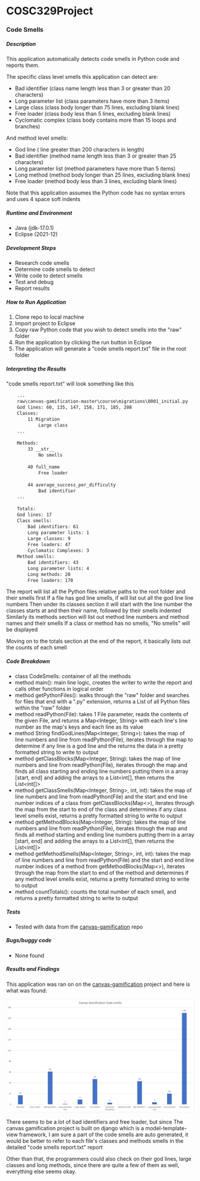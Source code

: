 # COSC329Project

### Code Smells

##### Description

This application automatically detects code smells in Python code and reports them.

The specific class level smells this application can detect are:
- Bad identifier (class name length less than 3 or greater than 20 characters)
- Long parameter list (class parameters have more than 3 items)
- Large class (class body longer than 75 lines, excluding blank lines)
- Free loader (class body less than 5 lines, excluding blank lines)
- Cyclomatic complex (class body contains more than 15 loops and branches)

And method level smells:
- God line ( line greater than 200 characters in length)
- Bad identifier (method name length less than 3 or greater than 25 characters)
- Long parameter list (method parameters have more than 5 items)
- Long method (method body longer than 25 lines, excluding blank lines)
- Free loader (method body less than 3 lines, excluding blank lines)

Note that this application assumes the Python code has no syntax errors and uses 4 space soft indents

##### Runtime and Environment

- Java (jdk-17.0.1)
- Eclipse (2021-12)

##### Development Steps

- Research code smells
- Determine code smells to detect
- Write code to detect smells
- Test and debug
- Report results

##### How to Run Application

1. Clone repo to local machine
1. Import project to Eclipse
1. Copy raw Python code that you wish to detect smells into the "raw" folder
1. Run the application by clicking the run button in Eclipse
1. The application will generate a "code smells report.txt" file in the root folder

##### Interpreting the Results

"code smells report.txt" will look something like this

		...
		raw\canvas-gamification-master\course\migrations\0001_initial.py
		God lines: 60, 135, 147, 158, 171, 185, 208
		Classes:
			11 Migration
				Large class
		...
		
		Methods:
			33 __str__
				No smells
		
			40 full_name
				Free loader
		
			44 average_success_per_difficulty
				Bad identifier
		...
		
		Totals:
		God lines: 17
		Class smells:
			Bad identifiers: 61
			Long parameter lists: 1
			Large classes: 9
			Free loaders: 47
			Cyclomatic Complexes: 3
		Method smells:
			Bad identifiers: 43
			Long parameter lists: 4
			Long methods: 20
			Free loaders: 170

The report will list all the Python files relative paths to the root folder and their smells first
If a file has god line smells, if will list out all the god line line numbers
Then under its classes section it will start with the line number the classes starts at and then their name, followed by their smells indented
Similarly its methods section will list out method line numbers and method names and their smells
If a class or method has no smells, "No smells" will be displayed

Moving on to the totals section at the end of the report, it basically lists out the counts of each smell

##### Code Breakdown

- class CodeSmells: container of all the methods
- method main(): main line logic, creates the writer to write the report and calls other functions in logical order
- method getPythonFiles(): walks through the "raw" folder and searches for files that end with a ".py" extension, returns a List<File> of all Python files within the "raw" folder
- method readPython(File): takes 1 File parameter, reads the contents of the given File, and returns a Map<Integer, String> with each line's line number as the map's keys and each line as its value
- method String findGodLines(Map<Integer, String>): takes the map of line numbers and line from readPython(File), iterates through the map to determine if any line is a god line and the returns the data in a pretty formatted string to write to output
- method getClassBlocks(Map<Integer, String): takes the map of line numbers and line from readPython(File), iterates through the map and finds all class starting and ending line numbers putting them in a array [start, end] and adding the arrays to a List<int[], then returns the List<int[]>
- method getClassSmells(Map<Integer, String>, int, int):  takes the map of line numbers and line from readPython(File) and the start and end line number indices of a class from getClassBlocks(Map<>), iterates through the map from the start to end of the class and determines if any class level smells exist, returns a pretty formatted string to write to output
- method getMethodBlocks(Map<Integer, String): takes the map of line numbers and line from readPython(File), iterates through the map and finds all method starting and ending line numbers putting them in a array [start, end] and adding the arrays to a List<int[], then returns the List<int[]>
- method getMethodSmells(Map<Integer, String>, int, int):  takes the map of line numbers and line from readPython(File) and the start and end line number indices of a method from getMethodBlocks(Map<>), iterates through the map from the start to end of the method and determines if any method level smells exist, returns a pretty formatted string to write to output
- method countTotals(): counts the total number of each smell, and returns a pretty formatted string to write to output

##### Tests

- Tested with data from the [canvas-gamification](https://github.com/canvas-gamification/canvas-gamification) repo

##### Bugs/buggy code

- None found

##### Results and Findings

This application was ran on on the [canvas-gamification](https://github.com/canvas-gamification/canvas-gamification) project and here is what was found:

![graph](graph.png)

There seems to be a lot of bad identifiers and free loader, but since The canvas gamification project is built on django which is a model-template-view framework, I am sure a part of the code smells are auto generated, it would be better to refer to each file's classes and methods smells in the detailed "code smells report.txt" report

Other than that, the programmers could also check on their god lines, large classes and long methods, since there are quite a few of them as well, everything else seems okay.
